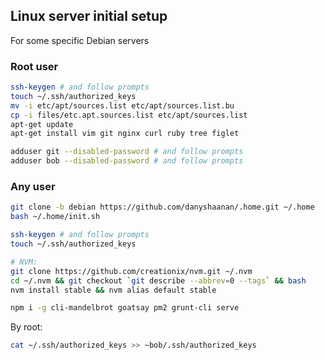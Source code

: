 ## Linux server initial setup

For some specific Debian servers

### Root user

```bash
ssh-keygen # and follow prompts
touch ~/.ssh/authorized_keys
mv -i etc/apt/sources.list etc/apt/sources.list.bu
cp -i files/etc.apt.sources.list etc/apt/sources.list
apt-get update
apt-get install vim git nginx curl ruby tree figlet

adduser git --disabled-password # and follow prompts
adduser bob --disabled-password # and follow prompts
```

### Any user

```bash
git clone -b debian https://github.com/danyshaanan/.home.git ~/.home
bash ~/.home/init.sh

ssh-keygen # and follow prompts
touch ~/.ssh/authorized_keys

# NVM:
git clone https://github.com/creationix/nvm.git ~/.nvm
cd ~/.nvm && git checkout `git describe --abbrev=0 --tags` && bash
nvm install stable && nvm alias default stable

npm i -g cli-mandelbrot goatsay pm2 grunt-cli serve
```

By root:
```bash
cat ~/.ssh/authorized_keys >> ~bob/.ssh/authorized_keys
```
